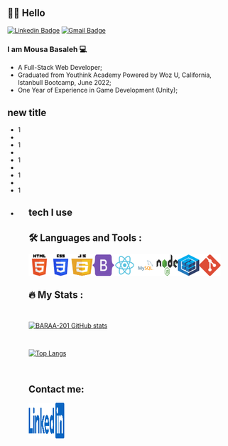 ## 👨‍💻  Hello 
[![Linkedin Badge](https://img.shields.io/badge/-mousa_basaleh-blue?style=flat-square&logo=Linkedin&logoColor=white&link=https://www.linkedin.com/in/mosa-basaleh/)](https://www.linkedin.com/in/mosa-basaleh/) 
[![Gmail Badge](https://img.shields.io/badge/-mousabasaleh@gmail.com-c14438?style=flat-square&logo=Gmail&logoColor=white&link=mailto:mousabasaleh@gmail.com)](mailto:mousabasaleh@gmail.com)
<br />

### I am Mousa Basaleh 💻
- A Full-Stack Web Developer;
- Graduated from Youthink Academy Powered by Woz U, California, Istanbull Bootcamp, June 2022;
- One Year of Experience in Game Development (Unity);


  
## new title
  <ul>
    <li>1<li>
    <li>1<li>
    <li>1<li>
    <li>1<li>
    <li>1<li>
    <ul>
      
 ## tech I use
      
## :hammer_and_wrench: Languages and Tools :
<div>
<img src="https://github.com/Mousashi7/Mousashi7/blob/main/logos/html5-with-wordmark-color.svg"  alt="pic" align="left" height="48" width="48" >  
<img src="https://github.com/Mousashi7/Mousashi7/blob/main/logos/css-3-svgrepo-com.svg" alt="pic" align="left" height="48" width="48" >  
<img src="https://github.com/Mousashi7/Mousashi7/blob/main/logos/javascript.svg" alt="pic" align="left" height="48" width="48" ></a>  
<img src="https://github.com/Mousashi7/Mousashi7/blob/main/logos/bootstrap-5-seeklogo.com.svg" alt="pic" align="left" height="48" width="48" >  
<img src="https://github.com/Mousashi7/Mousashi7/blob/main/logos/react-seeklogo.com.svg" align="left" alt="pic" height="48" width="48" >  
<img src="https://github.com/Mousashi7/Mousashi7/blob/main/logos/mysql-logo-svgrepo-com.svg" alt="pic" align="left" height="48" width="48" >  
<img src="https://github.com/Mousashi7/Mousashi7/blob/main/logos/nodejs-seeklogo.com.svg" alt="pic" align="left" height="48" width="48" >
<img src="https://github.com/Mousashi7/Mousashi7/blob/main/logos/sequelize-seeklogo.com.svg"  alt="pic" align="left" height="48" width="48" >  
<img src="https://github.com/Mousashi7/Mousashi7/blob/main/logos/git-seeklogo.com.svg"  alt="pic" align="left" height="48" width="48" > 
</div>
<br />   

  &nbsp; 
    
## :fire: My Stats :
    
   &nbsp; 
  
 [![BARAA-201 GitHub stats](https://github-readme-stats.vercel.app/api?username=Mousashi7)](https://github.com/anuraghazra/github-readme-stats)

  &nbsp;  

[![Top Langs](https://github-readme-stats.vercel.app/api/top-langs/?username=Mousashi7&layout=compact)](https://github.com/anuraghazra/github-readme-stats)

 &nbsp;  
 
## Contact me:
<a href="https://www.linkedin.com/in/mosa-basaleh/"><img src="https://github.com/BARAA-201/BARAA-201/blob/main/logos/linkedin-seeklogo.com.svg" align="left" height="80" width="80" >

